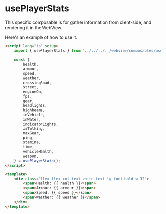 # usePlayerStats

This specific composable is for gather information from client-side, and rendering it in the WebView.

Here's an example of how to use it.

```html
<script lang="ts" setup>
    import { usePlayerStats } from '../../../../webview/composables/usePlayerStats';

    const {
        health,
        armour,
        speed,
        weather,
        crossingRoad,
        street,
        engineOn,
        fps,
        gear,
        headlights,
        highbeams,
        inVehicle,
        inWater,
        indicatorLights,
        isTalking,
        maxGear,
        ping,
        stamina,
        time,
        vehicleHealth,
        weapon,
    } = usePlayerStats();
</script>

<template>
    <div class="flex flex-col text-white text-lg font-bold w-32">
        <span>Health: {{ health }}</span>
        <span>Armour: {{ armour }}</span>
        <span>Speed: {{ speed }}</span>
        <span>Weather: {{ weather }}</span>
    </div>
</template>
```
